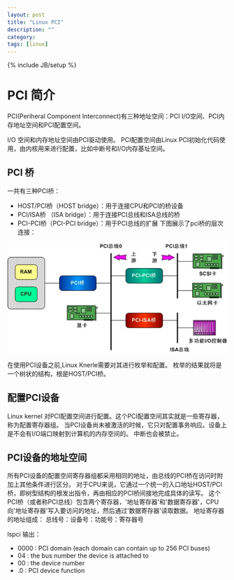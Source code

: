 ```yaml
---
layout: post
title: "Linux PCI"
description: ""
category: 
tags: [linux]
---
```

{% include JB/setup %}

# PCI 简介
PCI(Periheral Component Interconnect)有三种地址空间：PCI I/O空间、PCI内存地址空间和PCI配置空间。

I/O 空间和内存地址空间由PCI驱动使用。
PCI配置空间由Linux PCI初始化代码使用，由内核用来进行配置，比如中断号和I/O内存基址空间。

## PCI 桥
一共有三种PCI桥：
* HOST/PCI桥（HOST bridge）：用于连接CPU和PCI的桥设备
* PCI/ISA桥 （ISA bridge）：用于连接PCI总线和ISA总线的桥
* PCI-PCI桥（PCI-PCI bridge）：用于PCI总线的扩展
下图展示了pci桥的层次连接：

![pci bridge connection](/assets/images/pci-connection.jpg)

在使用PCI设备之前,Linux Knerle需要对其进行枚举和配置。
枚举的结果就将是一个树状的结构，根是HOST/PCI桥。

## 配置PCI设备
Linux kernel 对PCI配置空间进行配置。这个PCI配置空间其实就是一些寄存器，称为配置寄存器组。
当PCI设备尚未被激活的时候，它只对配置事务响应。设备上是不会有I/O端口映射到计算机的内存空间的。
中断也会被禁止。

## PCI设备的地址空间
所有PCI设备的配置空间寄存器组都采用相同的地址，由总线的PCI桥在访问时附加上其他条件进行区分。
对于CPU来说，它通过一个统一的入口地址HOST/PCI桥，即树型结构的根发出指令，再由相应的PCI桥间接地完成具体的读写。
这个PCI桥（或者称PCI总线）包含两个寄存器，'地址寄存器'和'数据寄存器'，CPU向'地址寄存器'写入要访问的地址，然后通过'数据寄存器'读取数据。
地址寄存器的地址组成：
总线号：设备号：功能号：寄存器号

lspci 输出：

* 0000 : PCI domain (each domain can contain up to 256 PCI buses)
* 04   : the bus number the device is attached to
* 00   : the device number
* .0   : PCI device function

